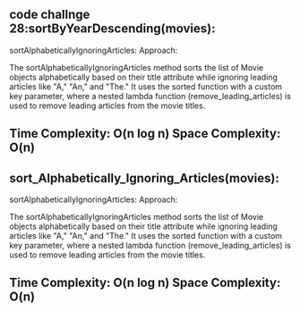 ## code challnge 28:sortByYearDescending(movies): 
sortAlphabeticallyIgnoringArticles:
Approach:

The sortAlphabeticallyIgnoringArticles method sorts the list of Movie objects alphabetically based on their title attribute while ignoring leading articles like "A," "An," and "The."
It uses the sorted function with a custom key parameter, where a nested lambda function (remove_leading_articles) is used to remove leading articles from the movie titles.


##  Time Complexity: O(n log n) Space Complexity: O(n)

## sort_Alphabetically_Ignoring_Articles(movies):
sortAlphabeticallyIgnoringArticles:
Approach:

The sortAlphabeticallyIgnoringArticles method sorts the list of Movie objects alphabetically based on their title attribute while ignoring leading articles like "A," "An," and "The."
It uses the sorted function with a custom key parameter, where a nested lambda function (remove_leading_articles) is used to remove leading articles from the movie titles.
## Time Complexity: O(n log n) Space Complexity: O(n)
